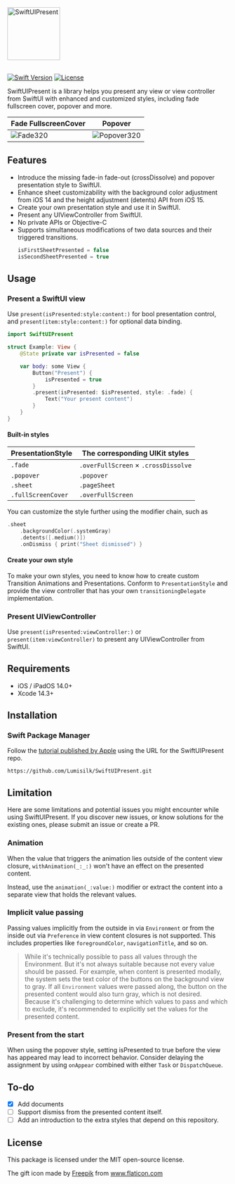 <img src= "https://github.com/Lumisilk/SwiftUIPresent/assets/11924267/57999128-76db-4786-9bb4-981e01c4b154" alt="SwiftUIPresent" title="SwiftUIPresent" height="120">

</br>
</br>

[![Swift Version][swift-image]][swift-url]
[![License][license-image]][license-url]

SwiftUIPresent is a library helps you present any view or view controller from SwiftUI with enhanced and customized styles, including fade fullscreen cover, popover and more.

| Fade FullscreenCover | Popover |
| -------------------- | ------- |
| ![Fade320](https://github.com/Lumisilk/SwiftUIPresent/assets/11924267/bb55169f-9328-4c14-ae9a-dedf6dff383f) | ![Popover320](https://github.com/Lumisilk/SwiftUIPresent/assets/11924267/52d22f3b-3763-4ef1-be20-cc507438349e) |

## Features

- Introduce the missing fade-in fade-out (crossDissolve) and popover presentation style to SwiftUI.
- Enhance sheet customizability with the background color adjustment from iOS 14 and the height adjustment (detents) API from iOS 15.
- Create your own presentation style and use it in SwiftUI.
- Present any UIViewController from SwiftUI.
- No private APIs or Objective-C
- Supports simultaneous modifications of two data sources and their triggered transitions.
  ```swift
  isFirstSheetPresented = false
  isSecondSheetPresented = true
  ```

## Usage

### Present a SwiftUI view

Use `present(isPresented:style:content:)` for bool presentation control, and `present(item:style:content:)` for optional data binding.

```swift
import SwiftUIPresent

struct Example: View {
    @State private var isPresented = false

    var body: some View {
        Button("Present") {
            isPresented = true
        }
        .present(isPresented: $isPresented, style: .fade) {
            Text("Your present content")
        }
    }
}
```

#### Built-in styles

| PresentationStyle  | The corresponding UIKit styles       |
| ------------------ | ------------------------------------ |
| `.fade`            | `.overFullScreen` × `.crossDissolve` |
| `.popover`         | `.popover`                           |
| `.sheet`           | `.pageSheet`                         |
| `.fullScreenCover` | `.overFullScreen`                    |

You can customize the style further using the modifier chain, such as

```swift
.sheet
    .backgroundColor(.systemGray)
    .detents([.medium()])
    .onDismiss { print("Sheet dismissed") }
```

#### Create your own style

To make your own styles, you need to know how to create custom Transition Animations and Presentations. Conform to `PresentationStyle` and provide the view controller that has your own `transitioningDelegate` implementation.

### Present UIViewController

Use `present(isPresented:viewController:)` or `present(item:viewController)` to present any UIViewController from SwiftUI.

## Requirements

- iOS / iPadOS 14.0+
- Xcode 14.3+

## Installation

### Swift Package Manager

Follow the [tutorial published by Apple](https://developer.apple.com/documentation/xcode/adding_package_dependencies_to_your_app) using the URL for the SwiftUIPresent repo.

`https://github.com/Lumisilk/SwiftUIPresent.git`

## Limitation

Here are some limitations and potential issues you might encounter while using SwiftUIPresent.
If you discover new issues, or know solutions for the existing ones, please submit an issue or create a PR.

### Animation

When the value that triggers the animation lies outside of the content view closure, `withAnimation(_:_:)` won't have an effect on the presented content. 

Instead, use the `animation(_:value:)` modifier or extract the content into a separate view that holds the relevant values.

### Implicit value passing

Passing values implicitly from the outside in via `Environment` or from the inside out via `Preference` in view content closures is not supported. This includes properties like `foregroundColor`, `navigationTitle`, and so on.

> While it's technically possible to pass all values through the Environment. But it's not always suitable because not every value should be passed. For example, when content is presented modally, the system sets the text color of the buttons on the background view to gray. If all `Environment` values were passed along, the button on the presented content would also turn gray, which is not desired. Because it's challenging to determine which values to pass and which to exclude, it's recommended to explicitly set the values for the presented content.

### Present from the start

When using the popover style, setting isPresented to true before the view has appeared may lead to incorrect behavior. Consider delaying the assignment by using `onAppear` combined with either `Task` or `DispatchQueue`.

## To-do

- [x] Add documents
- [ ] Support dismiss from the presented content itself.
- [ ] Add an introduction to the extra styles that depend on this repository.

## License
This package is licensed under the MIT open-source license.

The gift icon made by [Freepik](https://www.flaticon.com/free-icon/gift-box_2786395?related_id=2786242) from www.flaticon.com

[swift-image]: https://img.shields.io/badge/swift-5.8-orange.svg
[swift-url]: https://swift.org/
[license-image]: https://img.shields.io/badge/License-MIT-blue.svg
[license-url]: LICENSE
